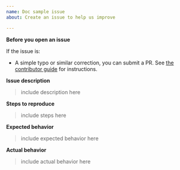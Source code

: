 ```yaml
---
name: Doc sample issue
about: Create an issue to help us improve

---
```


**Before you open an issue**

If the issue is:

- A simple typo or similar correction, you can submit a PR. See [the contributor guide](https://docs.microsoft.com/contribute/#quick-edits-to-existing-documents) for instructions.

**Issue description**

> include description here

**Steps to reproduce**

> include steps here

**Expected behavior**

> include expected behavior here

**Actual behavior**

> include actual behavior here